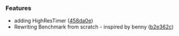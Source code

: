 
### Features

* adding HighResTimer ([458da0e](https://github.com/aversini/teeny-perf/commit/458da0e7569ae79bb47bbc711c57ace23dcf3aaa))
* Rewriting Benchmark from scratch - inspired by benny ([b2e362c](https://github.com/aversini/teeny-perf/commit/b2e362cd13c18c7c363073d88c9409c73977e544))

